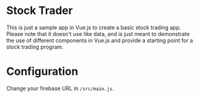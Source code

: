 # Stock Trader

This is just a sample app in Vue.js to create a basic stock trading app. Please note that it doesn't use like data, and is just meant to demonstrate the use of different components in Vue.js and provide a starting point for a stock trading program.

# Configuration

Change your firebase URL in `/src/main.js`.
